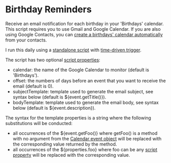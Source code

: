 # Birthday Reminders

Receive an email notification for each birthday in your 'Birthdays' calendar. This script requires you to use Gmail and Google Calendar. If you are also using Google Contacts, you can [create a birthdays' calendar automatically](https://support.google.com/calendar/answer/6084659) from your contacts.

I run this daily using a [standalone script](https://developers.google.com/apps-script/guides/standalone) with [time-driven trigger](https://developers.google.com/apps-script/guides/triggers/installable#time-driven_triggers).

The script has two optional [script properties](https://developers.google.com/apps-script/guides/properties#manage_script_properties_manually):
- calendar: the name of the Google Calendar to monitor (default is 'Birthdays').
- offset: the numbers of days before an event that you want to receive the email (default is 0).
- subjectTemplate: template used to generate the email subject, see syntax below (default is ${event.getTitle()}).
- bodyTemplate: template used to generate the email body, see syntax below (default is ${event.description}).

The syntax for the template properties is a string where the following substitutions will be conducted:
- all occurrences of the ${event.getFoo()} where getFoo() is a method with no argument from the [Calendar event object]([https://developers.google.com/calendar/api/v3/reference/events](https://developers.google.com/apps-script/reference/calendar/calendar-event)) will be replaced with the corresponding value returned by the method.
- all occurrences of the ${properties.foo} where foo can be any [script property](https://developers.google.com/apps-script/guides/properties#manage_script_properties_manually) will be replaced with the corresponding value.
